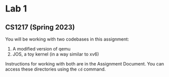 # Lab 1
## CS1217 (Spring 2023)

You will be working with two codebases in this assignment:
1. A modified version of qemu
2. JOS, a toy kernel (in a way similar to xv6)

Instructions for working with both are in the Assignment Document. You can access these directories using the ```cd``` command. 
